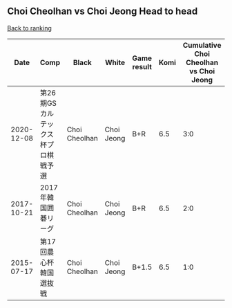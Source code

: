## Choi Cheolhan vs Choi Jeong Head to head

[Back to ranking](../../index.md)




| **Date** | **Comp** | **Black** | **White** | **Game result** | **Komi** | **Cumulative Choi Cheolhan vs Choi Jeong** | **Choi Cheolhan streak** | **Choi Jeong streak** | 
| --- | --- | --- | --- | --- | --- | --- | --- | --- |
| 2020-12-08 | 第26期GSカルテックス杯プロ棋戦予選 | Choi Cheolhan | Choi Jeong | B+R | 6.5 | 3:0 | 3 | 0 | 
| 2017-10-21 | 2017年韓国囲碁リーグ | Choi Cheolhan | Choi Jeong | B+R | 6.5 | 2:0 | 2 | 0 | 
| 2015-07-17 | 第17回農心杯韓国選抜戦 | Choi Cheolhan | Choi Jeong | B+1.5 | 6.5 | 1:0 | 1 | 0 |




